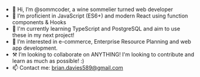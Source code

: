 - 👋 Hi, I’m @sommcoder, a wine sommelier turned web developer
- 📖 I’m proficient in JavaScript (ES6+) and modern React using function components & Hooks
- 🌱 I'm currently learning TypeScript and PostgreSQL and aim to use these in my next project!
- 👀 I’m interested in e-commerce, Enterprise Resource Planning and web app development.
- ⚒️ I’m looking to collaborate on ANYTHING! I'm looking to contribute and learn as much as possible! :)
- 📫 Contact me: brian.davies589@gmail.com
